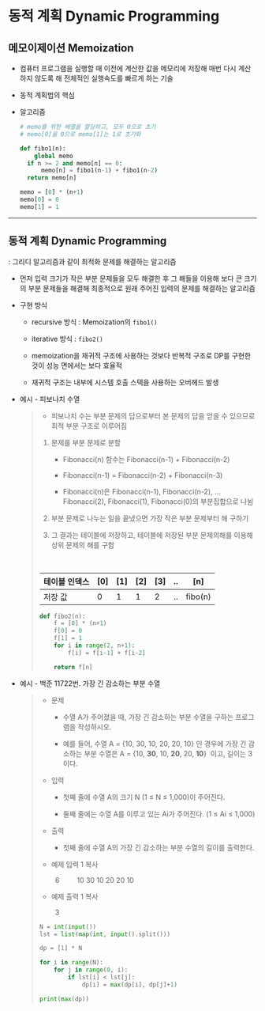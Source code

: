 # 동적 계획 Dynamic Programming

## 메모이제이션 Memoization

- 컴퓨터 프로그램을 실행할 때 이전에 계산한 값을 메모리에 저장해 매번 다시 계산하지 않도록 해 전체적인 실행속도를 빠르게 하는 기술

- 동적 계획법의 핵심

- 알고리즘
  
  ```python
  # memo를 위한 배열을 할당하고, 모두 0으로 초기
  # memo[0]을 0으로 memo[1]는 1로 초기화
  
  def fibo1(n):
      global memo
    if n >= 2 and memo[n] == 0:
        memo[n] = fibo1(n-1) + fibo1(n-2)
    return memo[n]
  
  memo = [0] * (n+1)
  memo[0] = 0
  memo[1] = 1
  ```

---

## 동적 계획 Dynamic Programming

: 그리디 알고리즘과 같이 최적화 문제를 해결하는 알고리즘

- 먼저 입력 크기가 작은 부분 문제들을 모두 해결한 후 그 해들을 이용해 보다 큰 크기의 부분 문제들을 해결해 최종적으로 원래 주어진 입력의 문제를 해결하는 알고리즘

- 구현 방식
  
  - recursive 방식 : Memoization의 `fibo1()`
  
  - iterative 방식 : `fibo2()`
  
  - memoization을 재귀적 구조에 사용하는 것보다 반복적 구조로 DP를 구현한 것이 성능 면에서는 보다 효율적
  
  - 재귀적 구조는 내부에 시스템 호출 스택을 사용하는 오버헤드 발생

- 예시 - 피보나치 수열
  
  > - 피보나치 수는 부분 문제의 답으로부터 본 문제의 답을 얻을 수 있으므로 최적 부분 구조로 이루어짐
  > 1. 문제를 부분 문제로 분할
  >    
  >    - Fibonacci(n) 함수는 Fibonacci(n-1) + Fibonacci(n-2)
  >    
  >    - Fibonacci(n-1) = Fibonacci(n-2) + Fibonacci(n-3)
  >    
  >    - Fibonacci(n)은 Fibonacci(n-1), Fibonacci(n-2), ... Fibonacci(2), Fibonacci(1), Fibonacci(0)의 부분집합으로 나뉨
  > 
  > 2. 부분 문제로 나누는 일을 끝냈으면 가장 작은 부분 문제부터 해 구하기
  > 
  > 3. 그 결과는 테이블에 저장하고, 테이블에 저장된 부분 문제의해를 이용해 상위 문제의 해를 구함
  > 
  >     
  > 
  > | 테이블 인덱스 | [0] | [1] | [2] | [3] | ..  | [n]     |
  > | ------- | --- | --- | --- | --- | --- | ------- |
  > | 저장 값    | 0   | 1   | 1   | 2   | ..  | fibo(n) |
  > 
  > ```python
  > def fibo2(n):
  >     f = [0] * (n+1)
  >     f[0] = 0
  >     f[1] = 1
  >     for i in range(2, n+1):
  >         f[i] = f[i-1] + f[i-2]
  > 
  >     return f[n]
  > ```

- 예시 - 백준 11722번. 가장 긴 감소하는 부분 수열
  
  > - 문제
  >   
  >   - 수열 A가 주어졌을 때, 가장 긴 감소하는 부분 수열을 구하는 프로그램을 작성하시오.
  >   
  >   - 예를 들어, 수열 A = {10, 30, 10, 20, 20, 10} 인 경우에 가장 긴 감소하는 부분 수열은 A = {10, **30**, 10, **20**, 20, **10**}  이고, 길이는 3이다.
  > 
  > - 입력
  >   
  >   - 첫째 줄에 수열 A의 크기 N (1 ≤ N ≤ 1,000)이 주어진다.
  >   
  >   - 둘째 줄에는 수열 A를 이루고 있는 Ai가 주어진다. (1 ≤ Ai ≤ 1,000)
  > 
  > - 출력
  >   
  >   - 첫째 줄에 수열 A의 가장 긴 감소하는 부분 수열의 길이를 출력한다.
  > 
  > - 예제 입력 1 복사
  > 
  >         6
  >         10 30 10 20 20 10
  > 
  > - 예제 출력 1 복사
  > 
  >         3
  > 
  > ```python
  > N = int(input())
  > lst = list(map(int, input().split()))
  > 
  > dp = [1] * N
  > 
  > for i in range(N):
  >     for j in range(0, i):
  >         if lst[i] < lst[j]:
  >             dp[i] = max(dp[i], dp[j]+1)
  > 
  > print(max(dp))
  > 
  > ```
